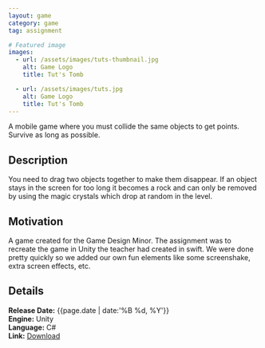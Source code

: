 ```yaml
---
layout: game
category: game
tag: assignment

# Featured image
images:
  - url: /assets/images/tuts-thumbnail.jpg
    alt: Game Logo
    title: Tut's Tomb

  - url: /assets/images/tuts.jpg
    alt: Game Logo
    title: Tut's Tomb
---
```


A mobile game where you must collide the same objects to get points. Survive as long as possible.
<!--content-->

## Description
You need to drag two objects together to make them disappear. If an object stays in the screen for too long it becomes a rock and can only be removed by using the magic crystals which drop at random in the level.

## Motivation
A game created for the Game Design Minor. The assignment was to recreate the game in Unity the teacher had created in swift. We were done pretty quickly so we added our own fun elements like some screenshake, extra screen effects, etc.

## Details
**Release Date:** {{page.date | date:'%B %d, %Y'}}  
**Engine:** Unity  
**Language:** C#  
**Link:**  [Download](https://gearedgames.itch.io/tuts-tomb?secret=wMR4i1LEJ3l1PM7eMpvfW2deMjI)
